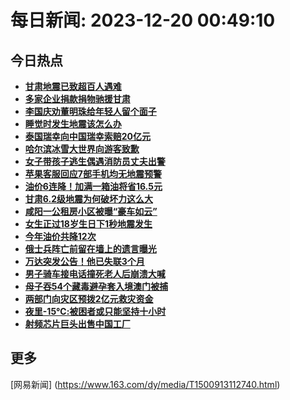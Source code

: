 
# 每日新闻: 2023-12-20 00:49:10
## 今日热点

- **[甘肃地震已致超百人遇难](https://www.163.com/search?keyword=%E7%94%98%E8%82%83%E5%9C%B0%E9%9C%87%E5%B7%B2%E8%87%B4%E8%B6%85%E7%99%BE%E4%BA%BA%E9%81%87%E9%9A%BE)**
- **[多家企业捐款捐物驰援甘肃](https://www.163.com/search?keyword=%E5%A4%9A%E5%AE%B6%E4%BC%81%E4%B8%9A%E6%8D%90%E6%AC%BE%E6%8D%90%E7%89%A9%E9%A9%B0%E6%8F%B4%E7%94%98%E8%82%83)**
- **[李国庆劝董明珠给年轻人留个面子](https://www.163.com/search?keyword=%E6%9D%8E%E5%9B%BD%E5%BA%86%E5%8A%9D%E8%91%A3%E6%98%8E%E7%8F%A0%E7%BB%99%E5%B9%B4%E8%BD%BB%E4%BA%BA%E7%95%99%E4%B8%AA%E9%9D%A2%E5%AD%90)**
- **[睡觉时发生地震该怎么办](https://www.163.com/search?keyword=%E7%9D%A1%E8%A7%89%E6%97%B6%E5%8F%91%E7%94%9F%E5%9C%B0%E9%9C%87%E8%AF%A5%E6%80%8E%E4%B9%88%E5%8A%9E)**
- **[泰国瑞幸向中国瑞幸索赔20亿元](https://www.163.com/search?keyword=%E6%B3%B0%E5%9B%BD%E7%91%9E%E5%B9%B8%E5%90%91%E4%B8%AD%E5%9B%BD%E7%91%9E%E5%B9%B8%E7%B4%A2%E8%B5%9420%E4%BA%BF%E5%85%83)**
- **[哈尔滨冰雪大世界向游客致歉](https://www.163.com/search?keyword=%E5%93%88%E5%B0%94%E6%BB%A8%E5%86%B0%E9%9B%AA%E5%A4%A7%E4%B8%96%E7%95%8C%E5%90%91%E6%B8%B8%E5%AE%A2%E8%87%B4%E6%AD%89)**
- **[女子带孩子逃生偶遇消防员丈夫出警](https://www.163.com/search?keyword=%E5%A5%B3%E5%AD%90%E5%B8%A6%E5%AD%A9%E5%AD%90%E9%80%83%E7%94%9F%E5%81%B6%E9%81%87%E6%B6%88%E9%98%B2%E5%91%98%E4%B8%88%E5%A4%AB%E5%87%BA%E8%AD%A6)**
- **[苹果客服回应7部手机均无地震预警](https://www.163.com/search?keyword=%E8%8B%B9%E6%9E%9C%E5%AE%A2%E6%9C%8D%E5%9B%9E%E5%BA%947%E9%83%A8%E6%89%8B%E6%9C%BA%E5%9D%87%E6%97%A0%E5%9C%B0%E9%9C%87%E9%A2%84%E8%AD%A6)**
- **[油价6连降！加满一箱油将省16.5元](https://www.163.com/search?keyword=%E6%B2%B9%E4%BB%B76%E8%BF%9E%E9%99%8D%EF%BC%81%E5%8A%A0%E6%BB%A1%E4%B8%80%E7%AE%B1%E6%B2%B9%E5%B0%86%E7%9C%8116.5%E5%85%83)**
- **[甘肃6.2级地震为何破坏力这么大](https://www.163.com/search?keyword=%E7%94%98%E8%82%836.2%E7%BA%A7%E5%9C%B0%E9%9C%87%E4%B8%BA%E4%BD%95%E7%A0%B4%E5%9D%8F%E5%8A%9B%E8%BF%99%E4%B9%88%E5%A4%A7)**
- **[咸阳一公租房小区被曝“豪车如云”](https://www.163.com/search?keyword=%E5%92%B8%E9%98%B3%E4%B8%80%E5%85%AC%E7%A7%9F%E6%88%BF%E5%B0%8F%E5%8C%BA%E8%A2%AB%E6%9B%9D%E2%80%9C%E8%B1%AA%E8%BD%A6%E5%A6%82%E4%BA%91%E2%80%9D)**
- **[女生正过18岁生日下1秒地震发生](https://www.163.com/search?keyword=%E5%A5%B3%E7%94%9F%E6%AD%A3%E8%BF%8718%E5%B2%81%E7%94%9F%E6%97%A5%E4%B8%8B1%E7%A7%92%E5%9C%B0%E9%9C%87%E5%8F%91%E7%94%9F)**
- **[今年油价共降12次](https://www.163.com/search?keyword=%E4%BB%8A%E5%B9%B4%E6%B2%B9%E4%BB%B7%E5%85%B1%E9%99%8D12%E6%AC%A1)**
- **[俄士兵阵亡前留在墙上的遗言曝光](https://www.163.com/search?keyword=%E4%BF%84%E5%A3%AB%E5%85%B5%E9%98%B5%E4%BA%A1%E5%89%8D%E7%95%99%E5%9C%A8%E5%A2%99%E4%B8%8A%E7%9A%84%E9%81%97%E8%A8%80%E6%9B%9D%E5%85%89)**
- **[万达突发公告！他已失联3个月](https://www.163.com/search?keyword=%E4%B8%87%E8%BE%BE%E7%AA%81%E5%8F%91%E5%85%AC%E5%91%8A%EF%BC%81%E4%BB%96%E5%B7%B2%E5%A4%B1%E8%81%943%E4%B8%AA%E6%9C%88)**
- **[男子骑车接电话撞死老人后崩溃大喊](https://www.163.com/search?keyword=%E7%94%B7%E5%AD%90%E9%AA%91%E8%BD%A6%E6%8E%A5%E7%94%B5%E8%AF%9D%E6%92%9E%E6%AD%BB%E8%80%81%E4%BA%BA%E5%90%8E%E5%B4%A9%E6%BA%83%E5%A4%A7%E5%96%8A)**
- **[母子吞54个藏毒避孕套入境澳门被捕](https://www.163.com/search?keyword=%E6%AF%8D%E5%AD%90%E5%90%9E54%E4%B8%AA%E8%97%8F%E6%AF%92%E9%81%BF%E5%AD%95%E5%A5%97%E5%85%A5%E5%A2%83%E6%BE%B3%E9%97%A8%E8%A2%AB%E6%8D%95)**
- **[两部门向灾区预拨2亿元救灾资金](https://www.163.com/search?keyword=%E4%B8%A4%E9%83%A8%E9%97%A8%E5%90%91%E7%81%BE%E5%8C%BA%E9%A2%84%E6%8B%A82%E4%BA%BF%E5%85%83%E6%95%91%E7%81%BE%E8%B5%84%E9%87%91)**
- **[夜里-15℃:被困者或只能坚持十小时](https://www.163.com/search?keyword=%E5%A4%9C%E9%87%8C-15%E2%84%83+%E8%A2%AB%E5%9B%B0%E8%80%85%E6%88%96%E5%8F%AA%E8%83%BD%E5%9D%9A%E6%8C%81%E5%8D%81%E5%B0%8F%E6%97%B6)**
- **[​射频芯片巨头出售中国工厂](https://www.163.com/search?keyword=%E2%80%8B%E5%B0%84%E9%A2%91%E8%8A%AF%E7%89%87%E5%B7%A8%E5%A4%B4%E5%87%BA%E5%94%AE%E4%B8%AD%E5%9B%BD%E5%B7%A5%E5%8E%82)**

## 更多
[网易新闻] (https://www.163.com/dy/media/T1500913112740.html)

